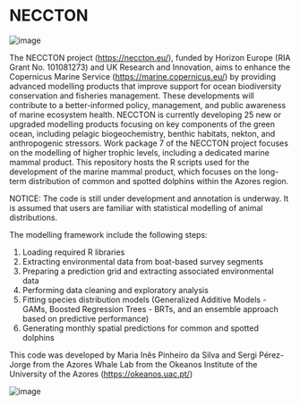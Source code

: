 # NECCTON

![image](https://github.com/user-attachments/assets/a88ea3e2-b1a9-471d-896d-e199d8d513ef)

The NECCTON project (https://neccton.eu/), funded by Horizon Europe (RIA Grant No. 101081273) and UK Research and Innovation, aims to enhance the Copernicus Marine Service (https://marine.copernicus.eu/) by providing advanced modelling products that improve support for ocean biodiversity conservation and fisheries management. These developments will contribute to a better-informed policy, management, and public awareness of marine ecosystem health.
NECCTON is currently developing 25 new or upgraded modelling products focusing on key components of the green ocean, including pelagic biogeochemistry, benthic habitats, nekton, and anthropogenic stressors. Work package 7 of the NECCTON project focuses on the modelling of higher trophic levels, including a dedicated marine mammal product.
This repository hosts the R scripts used for the development of the marine mammal product, which focuses on the long-term distribution of common and spotted dolphins within the Azores region.

NOTICE: The code is still under development and annotation is underway. It is assumed that users are familiar with statistical modelling of animal distributions.

The modelling framework include the following steps:
1.	Loading required R libraries
2.	Extracting environmental data from boat-based survey segments
3.	Preparing a prediction grid and extracting associated environmental data
4.	Performing data cleaning and exploratory analysis
5.	Fitting species distribution models (Generalized Additive Models - GAMs, Boosted Regression Trees - BRTs, and an ensemble approach based on predictive performance)
6.	Generating monthly spatial predictions for common and spotted dolphins

This code was developed by Maria Inês Pinheiro da Silva and Sergi Pérez-Jorge from the Azores Whale Lab from the Okeanos Institute of the University of the Azores (https://okeanos.uac.pt/)

![image](https://github.com/user-attachments/assets/3ffab2f1-64fa-4e05-ae46-1bea111d146c)

